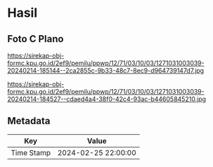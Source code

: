 # Hasil

## Foto C Plano

https://sirekap-obj-formc.kpu.go.id/2ef9/pemilu/ppwp/12/71/03/10/03/1271031003039-20240214-185144--2ca2855c-9b33-48c7-8ec9-d964739147d7.jpg

https://sirekap-obj-formc.kpu.go.id/2ef9/pemilu/ppwp/12/71/03/10/03/1271031003039-20240214-184527--cdaed4a4-38f0-42c4-93ac-b44605845210.jpg


## Metadata

| Key        | Value               |
| ---------- | ------------------- |
| Time Stamp | 2024-02-25 22:00:00 |



